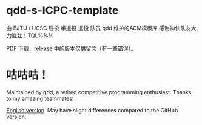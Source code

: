 # qdd-s-ICPC-template

由 BJTU / UCSC ~~现役~~ ~~半退役~~ 退役 队员 qdd 维护的ACM模板库 感谢神仙队友大力滋兹！TQL%%%

[PDF 下载](https://github.com/qdd-moe/qdd-s-ICPC-template-export/releases/latest/download/template.pdf)，release 中的版本仅供留念（有一些错误）。

# 咕咕咕！

Maintained by qdd, a retired competitive programming enthusiast. Thanks to my amazing teammates!

[English version](https://git.ucsc.edu/yluo124/qdd-s-icpc-template). May have slight differences compared to the GitHub version.